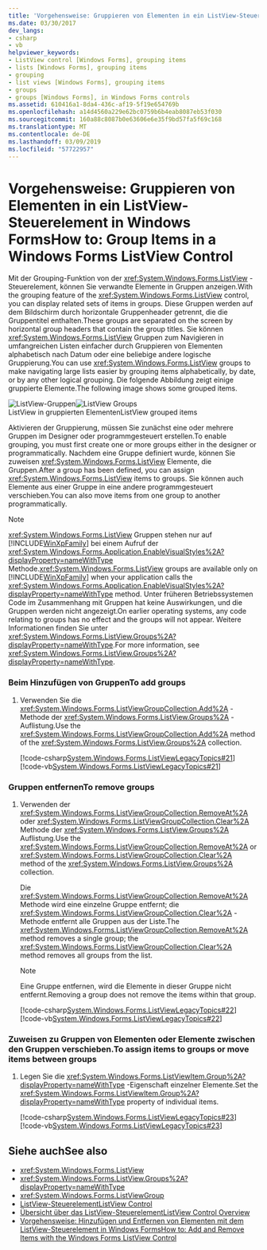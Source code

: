 ```yaml
---
title: 'Vorgehensweise: Gruppieren von Elementen in ein ListView-Steuerelement in Windows Forms'
ms.date: 03/30/2017
dev_langs:
- csharp
- vb
helpviewer_keywords:
- ListView control [Windows Forms], grouping items
- lists [Windows Forms], grouping items
- grouping
- list views [Windows Forms], grouping items
- groups
- groups [Windows Forms], in Windows Forms controls
ms.assetid: 610416a1-8da4-436c-af19-5f19e654769b
ms.openlocfilehash: a14d4560a229e62bc0759b6b4eab8087eb53f030
ms.sourcegitcommit: 160a88c8087b0e63606e6e35f9bd57fa5f69c168
ms.translationtype: MT
ms.contentlocale: de-DE
ms.lasthandoff: 03/09/2019
ms.locfileid: "57722957"
---
```

# <a name="how-to-group-items-in-a-windows-forms-listview-control"></a><span data-ttu-id="9cbc2-102">Vorgehensweise: Gruppieren von Elementen in ein ListView-Steuerelement in Windows Forms</span><span class="sxs-lookup"><span data-stu-id="9cbc2-102">How to: Group Items in a Windows Forms ListView Control</span></span>
<span data-ttu-id="9cbc2-103">Mit der Grouping-Funktion von der <xref:System.Windows.Forms.ListView> -Steuerelement, können Sie verwandte Elemente in Gruppen anzeigen.</span><span class="sxs-lookup"><span data-stu-id="9cbc2-103">With the grouping feature of the <xref:System.Windows.Forms.ListView> control, you can display related sets of items in groups.</span></span> <span data-ttu-id="9cbc2-104">Diese Gruppen werden auf dem Bildschirm durch horizontale Gruppenheader getrennt, die die Gruppentitel enthalten.</span><span class="sxs-lookup"><span data-stu-id="9cbc2-104">These groups are separated on the screen by horizontal group headers that contain the group titles.</span></span> <span data-ttu-id="9cbc2-105">Sie können <xref:System.Windows.Forms.ListView> Gruppen zum Navigieren in umfangreichen Listen einfacher durch Gruppieren von Elementen alphabetisch nach Datum oder eine beliebige andere logische Gruppierung.</span><span class="sxs-lookup"><span data-stu-id="9cbc2-105">You can use <xref:System.Windows.Forms.ListView> groups to make navigating large lists easier by grouping items alphabetically, by date, or by any other logical grouping.</span></span> <span data-ttu-id="9cbc2-106">Die folgende Abbildung zeigt einige gruppierte Elemente.</span><span class="sxs-lookup"><span data-stu-id="9cbc2-106">The following image shows some grouped items.</span></span>  
  
 <span data-ttu-id="9cbc2-107">![ListView-Gruppen](./media/listviewgroups.gif "ListViewGroups")</span><span class="sxs-lookup"><span data-stu-id="9cbc2-107">![ListView Groups](./media/listviewgroups.gif "ListViewGroups")</span></span>  
<span data-ttu-id="9cbc2-108">ListView in gruppierten Elementen</span><span class="sxs-lookup"><span data-stu-id="9cbc2-108">ListView grouped items</span></span>  
  
 <span data-ttu-id="9cbc2-109">Aktivieren der Gruppierung, müssen Sie zunächst eine oder mehrere Gruppen im Designer oder programmgesteuert erstellen.</span><span class="sxs-lookup"><span data-stu-id="9cbc2-109">To enable grouping, you must first create one or more groups either in the designer or programmatically.</span></span> <span data-ttu-id="9cbc2-110">Nachdem eine Gruppe definiert wurde, können Sie zuweisen <xref:System.Windows.Forms.ListView> Elemente, die Gruppen.</span><span class="sxs-lookup"><span data-stu-id="9cbc2-110">After a group has been defined, you can assign <xref:System.Windows.Forms.ListView> items to groups.</span></span> <span data-ttu-id="9cbc2-111">Sie können auch Elemente aus einer Gruppe in eine andere programmgesteuert verschieben.</span><span class="sxs-lookup"><span data-stu-id="9cbc2-111">You can also move items from one group to another programmatically.</span></span>  
  
> [!NOTE]
>  <span data-ttu-id="9cbc2-112"><xref:System.Windows.Forms.ListView> Gruppen stehen nur auf [!INCLUDE[WinXpFamily](../../../../includes/winxpfamily-md.md)] bei einem Aufruf der <xref:System.Windows.Forms.Application.EnableVisualStyles%2A?displayProperty=nameWithType> Methode.</span><span class="sxs-lookup"><span data-stu-id="9cbc2-112"><xref:System.Windows.Forms.ListView> groups are available only on [!INCLUDE[WinXpFamily](../../../../includes/winxpfamily-md.md)] when your application calls the <xref:System.Windows.Forms.Application.EnableVisualStyles%2A?displayProperty=nameWithType> method.</span></span> <span data-ttu-id="9cbc2-113">Unter früheren Betriebssystemen Code im Zusammenhang mit Gruppen hat keine Auswirkungen, und die Gruppen werden nicht angezeigt.</span><span class="sxs-lookup"><span data-stu-id="9cbc2-113">On earlier operating systems, any code relating to groups has no effect and the groups will not appear.</span></span> <span data-ttu-id="9cbc2-114">Weitere Informationen finden Sie unter <xref:System.Windows.Forms.ListView.Groups%2A?displayProperty=nameWithType>.</span><span class="sxs-lookup"><span data-stu-id="9cbc2-114">For more information, see <xref:System.Windows.Forms.ListView.Groups%2A?displayProperty=nameWithType>.</span></span>  
  
### <a name="to-add-groups"></a><span data-ttu-id="9cbc2-115">Beim Hinzufügen von Gruppen</span><span class="sxs-lookup"><span data-stu-id="9cbc2-115">To add groups</span></span>  
  
1.  <span data-ttu-id="9cbc2-116">Verwenden Sie die <xref:System.Windows.Forms.ListViewGroupCollection.Add%2A> -Methode der <xref:System.Windows.Forms.ListView.Groups%2A> -Auflistung.</span><span class="sxs-lookup"><span data-stu-id="9cbc2-116">Use the <xref:System.Windows.Forms.ListViewGroupCollection.Add%2A> method of the <xref:System.Windows.Forms.ListView.Groups%2A> collection.</span></span>  
  
     [!code-csharp[System.Windows.Forms.ListViewLegacyTopics#21](~/samples/snippets/csharp/VS_Snippets_Winforms/System.Windows.Forms.ListViewLegacyTopics/CS/Class1.cs#21)]
     [!code-vb[System.Windows.Forms.ListViewLegacyTopics#21](~/samples/snippets/visualbasic/VS_Snippets_Winforms/System.Windows.Forms.ListViewLegacyTopics/VB/Class1.vb#21)]  
  
### <a name="to-remove-groups"></a><span data-ttu-id="9cbc2-117">Gruppen entfernen</span><span class="sxs-lookup"><span data-stu-id="9cbc2-117">To remove groups</span></span>  
  
1.  <span data-ttu-id="9cbc2-118">Verwenden der <xref:System.Windows.Forms.ListViewGroupCollection.RemoveAt%2A> oder <xref:System.Windows.Forms.ListViewGroupCollection.Clear%2A> Methode der <xref:System.Windows.Forms.ListView.Groups%2A> Auflistung.</span><span class="sxs-lookup"><span data-stu-id="9cbc2-118">Use the <xref:System.Windows.Forms.ListViewGroupCollection.RemoveAt%2A> or <xref:System.Windows.Forms.ListViewGroupCollection.Clear%2A> method of the <xref:System.Windows.Forms.ListView.Groups%2A> collection.</span></span>  
  
     <span data-ttu-id="9cbc2-119">Die <xref:System.Windows.Forms.ListViewGroupCollection.RemoveAt%2A> Methode wird eine einzelne Gruppe entfernt; die <xref:System.Windows.Forms.ListViewGroupCollection.Clear%2A> -Methode entfernt alle Gruppen aus der Liste.</span><span class="sxs-lookup"><span data-stu-id="9cbc2-119">The <xref:System.Windows.Forms.ListViewGroupCollection.RemoveAt%2A> method removes a single group; the <xref:System.Windows.Forms.ListViewGroupCollection.Clear%2A> method removes all groups from the list.</span></span>  
  
    > [!NOTE]
    >  <span data-ttu-id="9cbc2-120">Eine Gruppe entfernen, wird die Elemente in dieser Gruppe nicht entfernt.</span><span class="sxs-lookup"><span data-stu-id="9cbc2-120">Removing a group does not remove the items within that group.</span></span>  
  
     [!code-csharp[System.Windows.Forms.ListViewLegacyTopics#22](~/samples/snippets/csharp/VS_Snippets_Winforms/System.Windows.Forms.ListViewLegacyTopics/CS/Class1.cs#22)]
     [!code-vb[System.Windows.Forms.ListViewLegacyTopics#22](~/samples/snippets/visualbasic/VS_Snippets_Winforms/System.Windows.Forms.ListViewLegacyTopics/VB/Class1.vb#22)]  
  
### <a name="to-assign-items-to-groups-or-move-items-between-groups"></a><span data-ttu-id="9cbc2-121">Zuweisen zu Gruppen von Elementen oder Elemente zwischen den Gruppen verschieben.</span><span class="sxs-lookup"><span data-stu-id="9cbc2-121">To assign items to groups or move items between groups</span></span>  
  
1.  <span data-ttu-id="9cbc2-122">Legen Sie die <xref:System.Windows.Forms.ListViewItem.Group%2A?displayProperty=nameWithType> -Eigenschaft einzelner Elemente.</span><span class="sxs-lookup"><span data-stu-id="9cbc2-122">Set the <xref:System.Windows.Forms.ListViewItem.Group%2A?displayProperty=nameWithType> property of individual items.</span></span>  
  
     [!code-csharp[System.Windows.Forms.ListViewLegacyTopics#23](~/samples/snippets/csharp/VS_Snippets_Winforms/System.Windows.Forms.ListViewLegacyTopics/CS/Class1.cs#23)]
     [!code-vb[System.Windows.Forms.ListViewLegacyTopics#23](~/samples/snippets/visualbasic/VS_Snippets_Winforms/System.Windows.Forms.ListViewLegacyTopics/VB/Class1.vb#23)]  
  
## <a name="see-also"></a><span data-ttu-id="9cbc2-123">Siehe auch</span><span class="sxs-lookup"><span data-stu-id="9cbc2-123">See also</span></span>
- <xref:System.Windows.Forms.ListView>
- <xref:System.Windows.Forms.ListView.Groups%2A?displayProperty=nameWithType>
- <xref:System.Windows.Forms.ListViewGroup>
- [<span data-ttu-id="9cbc2-124">ListView-Steuerelement</span><span class="sxs-lookup"><span data-stu-id="9cbc2-124">ListView Control</span></span>](listview-control-windows-forms.md)
- [<span data-ttu-id="9cbc2-125">Übersicht über das ListView-Steuerelement</span><span class="sxs-lookup"><span data-stu-id="9cbc2-125">ListView Control Overview</span></span>](listview-control-overview-windows-forms.md)
- [<span data-ttu-id="9cbc2-126">Vorgehensweise: Hinzufügen und Entfernen von Elementen mit dem ListView-Steuerelement in Windows Forms</span><span class="sxs-lookup"><span data-stu-id="9cbc2-126">How to: Add and Remove Items with the Windows Forms ListView Control</span></span>](how-to-add-and-remove-items-with-the-windows-forms-listview-control.md)
